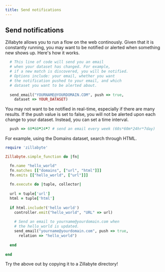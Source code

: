 ```yaml
---
title: Send notifications
---
```

## Send notifications

Zillabyte allows you to run a flow on the web continously.  Given that it is constantly running, you may want to be notified or alerted when something new shows up. Here's how it works.

```ruby
  # This line of code will send you an email
  # when your dataset has changed. For example, 
  # if a new match is discovered, you will be notified.
  # Options include: your email, whether you want 
  # the notification pushed to your email, and which
  # dataset you want to be alerted about.
  
  send_email("YOURNAME@YOURDOMAIN.COM", push => true, 
    dataset => YOUR_DATASET)
```

You may not want to be notified in real-time, especially if there are many results. If the push value is set to false, you will not be alerted upon
each change to your dataset.  Instead, you can set a time interval. 

```ruby
  push => 60*60*24*7 # send an email every week (60s*60m*24hr*7day)
```

For example, using the Domains dataset, search through HTML.

```ruby
require 'zillabyte'

Zillabyte.simple_function do |fn| 

  fn.name "hello_world"
  fn.matches [["domains", ["url", "html"]]] 
  fn.emits [["hello_world", ["url"]]] 
  
  fn.execute do |tuple, collector| 
    
  url = tuple['url']
  html = tuple['html'] 
  
  if html.include?('hello world')
    controller.emit("hello_world", "URL" => url)
    
    # Send an email to yourname@yourdomain.com when 
    # the hello_world is updated.
    send_email("yourname@yourdomain.com", push => true, 
      relation => "hello_world")
    
  end 
  
end 
```

Try the above out by copying it to a Zillabyte directory!

[HTML5 Boilerplate]: http://html5boilerplate.com/
[SMACSS]: http://smacss.com/
